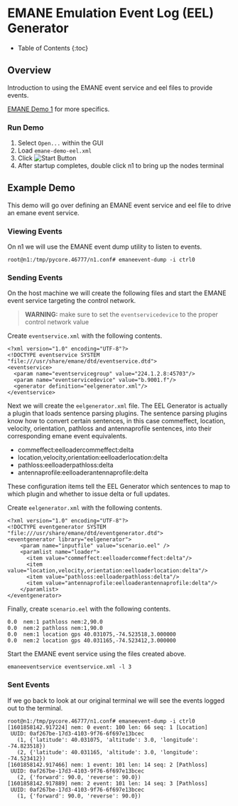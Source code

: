# EMANE Emulation Event Log (EEL) Generator
* Table of Contents
{:toc}

## Overview
Introduction to using the EMANE event service and eel files to provide events.

[EMANE Demo 1](https://github.com/adjacentlink/emane-tutorial/wiki/Demonstration-1)
for more specifics.

### Run Demo
1. Select `Open...` within the GUI
1. Load `emane-demo-eel.xml`
1. Click ![Start Button](../static/gui/start.gif)
1. After startup completes, double click n1 to bring up the nodes terminal

## Example Demo
This demo will go over defining an EMANE event service and eel file to drive
an emane event service.

### Viewing Events
On n1 we will use the EMANE event dump utility to listen to events.
```shell
root@n1:/tmp/pycore.46777/n1.conf# emaneevent-dump -i ctrl0
```

### Sending Events
On the host machine we will create the following files and start the
EMANE event service targeting the control network.

> **WARNING:** make sure to set the `eventservicedevice` to the proper control
> network value

Create `eventservice.xml` with the following contents.
```shell
<?xml version="1.0" encoding="UTF-8"?>
<!DOCTYPE eventservice SYSTEM "file:///usr/share/emane/dtd/eventservice.dtd">
<eventservice>
  <param name="eventservicegroup" value="224.1.2.8:45703"/>
  <param name="eventservicedevice" value="b.9001.f"/>
  <generator definition="eelgenerator.xml"/>
</eventservice>
```

Next we will create the `eelgenerator.xml` file. The EEL Generator is actually
a plugin that loads sentence parsing plugins. The sentence parsing plugins know
how to convert certain sentences, in this case commeffect, location, velocity,
orientation, pathloss and antennaprofile sentences, into their corresponding
emane event equivalents.

* commeffect:eelloadercommeffect:delta
* location,velocity,orientation:eelloaderlocation:delta
* pathloss:eelloaderpathloss:delta
* antennaprofile:eelloaderantennaprofile:delta

These configuration items tell the EEL Generator which sentences to map to
which plugin and whether to issue delta or full updates.

Create `eelgenerator.xml` with the following contents.
```shell
<?xml version="1.0" encoding="UTF-8"?>
<!DOCTYPE eventgenerator SYSTEM "file:///usr/share/emane/dtd/eventgenerator.dtd">
<eventgenerator library="eelgenerator">
    <param name="inputfile" value="scenario.eel" />
    <paramlist name="loader">
      <item value="commeffect:eelloadercommeffect:delta"/>
      <item value="location,velocity,orientation:eelloaderlocation:delta"/>
      <item value="pathloss:eelloaderpathloss:delta"/>
      <item value="antennaprofile:eelloaderantennaprofile:delta"/>
    </paramlist>
</eventgenerator>
```

Finally, create `scenario.eel` with the following contents.
```shell
0.0  nem:1 pathloss nem:2,90.0
0.0  nem:2 pathloss nem:1,90.0
0.0  nem:1 location gps 40.031075,-74.523518,3.000000
0.0  nem:2 location gps 40.031165,-74.523412,3.000000
```

Start the EMANE event service using the files created above.
```shell
emaneeventservice eventservice.xml -l 3
```

### Sent Events
If we go back to look at our original terminal we will see the events logged
out to the terminal.

```shell
root@n1:/tmp/pycore.46777/n1.conf# emaneevent-dump -i ctrl0
[1601858142.917224] nem: 0 event: 100 len: 66 seq: 1 [Location]
 UUID: 0af267be-17d3-4103-9f76-6f697e13bcec
   (1, {'latitude': 40.031075, 'altitude': 3.0, 'longitude': -74.823518})
   (2, {'latitude': 40.031165, 'altitude': 3.0, 'longitude': -74.523412})
[1601858142.917466] nem: 1 event: 101 len: 14 seq: 2 [Pathloss]
 UUID: 0af267be-17d3-4103-9f76-6f697e13bcec
   (2, {'forward': 90.0, 'reverse': 90.0})
[1601858142.917889] nem: 2 event: 101 len: 14 seq: 3 [Pathloss]
 UUID: 0af267be-17d3-4103-9f76-6f697e13bcec
   (1, {'forward': 90.0, 'reverse': 90.0})
```
